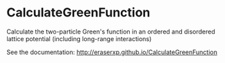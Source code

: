 CalculateGreenFunction
======================

Calculate the two-particle Green's function in an ordered and disordered lattice potential (including long-range interactions)

See the documentation: http://eraserxp.github.io/CalculateGreenFunction
